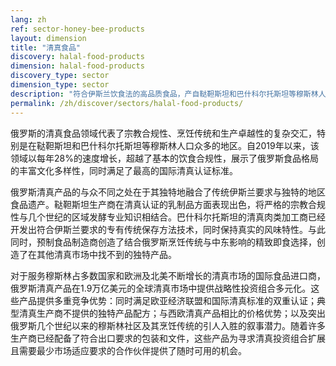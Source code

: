 ```yaml
---
lang: zh
ref: sector-honey-bee-products
layout: dimension
title: "清真食品"
discovery: halal-food-products
dimension: halal-food-products
discovery_type: sector
dimension_type: sector
description: "符合伊斯兰饮食法的高品质食品，产自鞑靼斯坦和巴什科尔托斯坦等穆斯林人口众多的地区。"
permalink: /zh/discover/sectors/halal-food-products/
---
```


俄罗斯的清真食品领域代表了宗教合规性、烹饪传统和生产卓越性的复杂交汇，特别是在鞑靼斯坦和巴什科尔托斯坦等穆斯林人口众多的地区。自2019年以来，该领域以每年28%的速度增长，超越了基本的饮食合规性，展示了俄罗斯食品格局的丰富文化多样性，同时满足了最高的国际清真认证标准。

俄罗斯清真产品的与众不同之处在于其独特地融合了传统伊斯兰要求与独特的地区食品遗产。鞑靼斯坦生产商在清真认证的乳制品方面表现出色，将严格的宗教合规性与几个世纪的区域发酵专业知识相结合。巴什科尔托斯坦的清真肉类加工商已经开发出符合伊斯兰要求的专有传统保存方法技术，同时保持真实的风味特性。与此同时，预制食品制造商创造了结合俄罗斯烹饪传统与中东影响的精致即食选择，创造了在其他清真市场中找不到的独特产品。

对于服务穆斯林占多数国家和欧洲及北美不断增长的清真市场的国际食品进口商，俄罗斯清真产品在1.9万亿美元的全球清真市场中提供战略性投资组合多元化。这些产品提供多重竞争优势：同时满足欧亚经济联盟和国际清真标准的双重认证；典型清真生产商不提供的独特产品配方；与西欧清真产品相比的价格优势；以及突出俄罗斯几个世纪以来的穆斯林社区及其烹饪传统的引人入胜的叙事潜力。随着许多生产商已经配备了符合出口要求的包装和文件，这些产品为寻求清真投资组合扩展且需要最少市场适应要求的合作伙伴提供了随时可用的机会。
